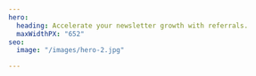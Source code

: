 ```yaml
---
hero:
  heading: Accelerate your newsletter growth with referrals.
  maxWidthPX: "652"
seo:
  image: "/images/hero-2.jpg"

---
```

